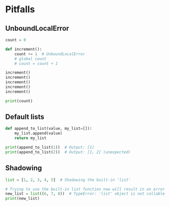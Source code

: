# Pitfalls

## UnboundLocalError

```python
count = 0

def increment():
    count += 1  # UnboundLocalError
    # global count
    # count = count + 1

increment()
increment()
increment()
increment()
increment()

print(count)
```

## Default lists

```python
def append_to_list(value, my_list=[]):
    my_list.append(value)
    return my_list

print(append_to_list(1))  # Output: [1]
print(append_to_list(2))  # Output: [1, 2] (unexpected)
```


## Shadowing 

```python
list = [1, 2, 3, 4, 5]  # Shadowing the built-in 'list'

# Trying to use the built-in list function now will result in an error
new_list = list((6, 7, 8))  # TypeError: 'list' object is not callable
print(new_list)
```
